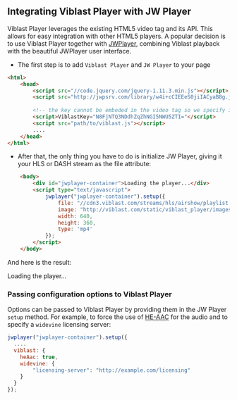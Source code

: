 
## Integrating Viblast Player with JW Player

Viblast Player leverages the existing HTML5 video tag and its API. This allows for easy integration with other HTML5 players. A popular decision is to use Viblast Player together with [JWPlayer](http://www.jwplayer.com/), combining Viblast playback with the beautiful JWPlayer user interface.

* The first step is to add `Viblast Player` and `JW Player` to your page

```html
<html>
	<head>
		<script src="//code.jquery.com/jquery-1.11.3.min.js"></script>
		<script src="http://jwpsrv.com/library/w4i+cCIEEeS0jiIACyaB8g.js"></script>
		
		<!-- the key cannot be embeded in the video tag so we specify it as a global environment -->
		<script>ViblastKey="N8FjNTQ3NDdhZqZhNGI5NWU5ZTI="</script>
		<script src="path/to/viblast.js"></script>
		....
	</head>
</html>
```
* After that, the only thing you have to do is initialize JW Player, giving it your HLS or DASH stream as the file attribute:

```html
	<body>
		<div id="jwplayer-container">Loading the player...</div>
		<script type="text/javascript">
		    jwplayer("jwplayer-container").setup({
		        file: "//cdn3.viblast.com/streams/hls/airshow/playlist.m3u8",
		        image: "http://viblast.com/static/viblast_player/images/hls-demo.png",
		        width: 640,
		        height: 360,
				type: 'mp4'
		    });
		</script>
	</body>
```

And here is the result:

<script src="http://jwpsrv.com/library/w4i+cCIEEeS0jiIACyaB8g.js"></script>
<script src="{% url 'vb-player:free-version' client_id='qy2fdwajo1' path='viblast.js' %}"></script>
<script>ViblastKey="N8FjNTQ3NDdhZqZhNGI5NWU5ZTI="</script>

<div id="jwplayer-container">Loading the player...</div>
<script type="text/javascript">
    jwplayer("jwplayer-container").setup({
        file: "//cdn3.viblast.com/streams/hls/airshow/playlist.m3u8",
        image: "http://viblast.com/static/viblast_player/images/hls-demo.png",
        width: 640,
        height: 360,
		type: 'mp4'
    });
</script>



### Passing configuration options to Viblast Player

Options can be passed to Viblast Player by providing them in the JW Player `setup` method. For example, to force the use of [HE-AAC](https://en.wikipedia.org/wiki/High-Efficiency_Advanced_Audio_Coding) for the audio and to specify a `widevine` licensing server:

```javascript
jwplayer("jwplayer-container").setup({
  ....
  viblast: {
  	heAac: true,
  	widevine: {
		"licensing-server": "http://example.com/licensing"
	}
  }
});
```
